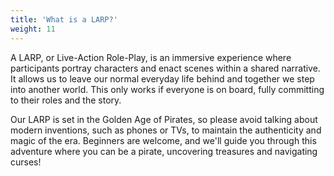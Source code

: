 ```yaml
---
title: 'What is a LARP?'
weight: 11
---
```

A LARP, or Live-Action Role-Play, is an immersive experience where participants portray characters and enact scenes within a shared narrative. It allows us to leave our normal everyday life behind and together we step into another world. This only works if everyone is on board, fully committing to their roles and the story.

Our LARP is set in the Golden Age of Pirates, so please avoid talking about modern inventions, such as phones or TVs, to maintain the authenticity and magic of the era. Beginners are welcome, and we'll guide you through this adventure where you can be a pirate, uncovering treasures and navigating curses!
